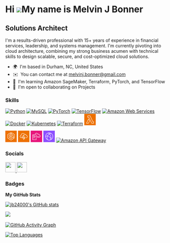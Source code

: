 Hi ![](https://user-images.githubusercontent.com/18350557/176309783-0785949b-9127-417c-8b55-ab5a4333674e.gif)My name is Melvin J Bonner
=======================================================================================================================================

Solutions Architect
-------------------

I'm a results-driven professional with 15+ years of experience in financial services, leadership, and systems management. I'm currently pivoting into cloud architecture, combining my strong business acumen with technical skills to design scalable, secure, and cost-optimized cloud solutions.

* 🌍  I'm based in Durham, NC, United States
* ✉️  You can contact me at [melvinj.bonner@gmail.com](mailto:melvinj.bonner@gmail.com)
* 🧠  I'm learning Amazon SageMaker, Terraform, PyTorch, and TensorFlow
* 🤝  I'm open to collaborating on Projects

### Skills

<p align="left">
  <a href="https://www.python.org/" target="_blank"><img src="https://raw.githubusercontent.com/danielcranney/readme-generator/main/public/icons/skills/python-colored.svg" width="36" height="36" alt="Python" /></a>
  <a href="https://www.mysql.com/" target="_blank"><img src="https://raw.githubusercontent.com/danielcranney/readme-generator/main/public/icons/skills/mysql-colored.svg" width="36" height="36" alt="MySQL" /></a>
  <a href="https://pytorch.org/" target="_blank"><img src="https://raw.githubusercontent.com/danielcranney/readme-generator/main/public/icons/skills/pytorch-colored.svg" width="36" height="36" alt="PyTorch" /></a>
  <a href="https://www.tensorflow.org/" target="_blank"><img src="https://raw.githubusercontent.com/danielcranney/readme-generator/main/public/icons/skills/tensorflow-colored.svg" width="36" height="36" alt="TensorFlow" /></a>
  <a href="https://aws.amazon.com/" target="_blank"><img src="https://raw.githubusercontent.com/danielcranney/readme-generator/main/public/icons/skills/aws-colored-dark.svg" width="36" height="36" alt="Amazon Web Services" /></a>
  <a href="https://www.docker.com/" target="_blank"><img src="https://raw.githubusercontent.com/danielcranney/readme-generator/main/public/icons/skills/docker-colored.svg" width="36" height="36" alt="Docker" /></a>
  <a href="https://kubernetes.io/" target="_blank"><img src="https://raw.githubusercontent.com/danielcranney/readme-generator/main/public/icons/skills/kubernetes-colored.svg" width="36" height="36" alt="Kubernetes" /></a>
  <a href="https://www.terraform.io/" target="_blank"><img src="https://cdn.jsdelivr.net/gh/simple-icons/simple-icons/icons/terraform.svg" width="36" height="36" alt="Terraform" /></a>
  <a href="https://aws.amazon.com/lambda/" target="_blank" rel="noreferrer"><img src="assets/icons/Lambda.png" width="36" height="36" alt="AWS Lambda" /></a>

<p align="left">
  <!-- existing icons... -->
  <a href="https://aws.amazon.com/eks/" target="_blank" rel="noreferrer"><img src="assets/icons/ElasticKubernetesService.png" alt="Amazon EKS" width="36" height="36" /></a>
  <a href="https://aws.amazon.com/elasticbeanstalk/" target="_blank" rel="noreferrer"><img src="assets/icons/ElasticBeanstalk.png" alt="AWS Elastic Beanstalk" width="36" height="36" /></a>
  <a href="https://aws.amazon.com/cloudformation/" target="_blank" rel="noreferrer"><img src="assets/icons/CloudFormation.png" alt="AWS CloudFormation" width="36" height="36" /></a>
  <a href="https://aws.amazon.com/cloudfront/" target="_blank" rel="noreferrer"><img src="assets/icons/CloudFront.png" alt="Amazon CloudFront" width="36" height="36" /></a>
  <a href="https://aws.amazon.com/api-gateway/" target="_blank" rel="noreferrer"><img src="assets/icons/api-gateway.png" alt="Amazon API Gateway" width="36" height="36" /></a>
</p>

### Socials

<p align="left"> <a href="https://www.github.com/jb24000" target="_blank" rel="noreferrer"> <picture> <source media="(prefers-color-scheme: dark)" srcset="https://raw.githubusercontent.com/danielcranney/readme-generator/main/public/icons/socials/github-dark.svg" /> <source media="(prefers-color-scheme: light)" srcset="https://raw.githubusercontent.com/danielcranney/readme-generator/main/public/icons/socials/github.svg" /> <img src="https://raw.githubusercontent.com/danielcranney/readme-generator/main/public/icons/socials/github.svg" width="32" height="32" /> </picture> </a> <a href="https://www.linkedin.com/in/melvin-j-bonner-b3a5768b/" target="_blank" rel="noreferrer"> <picture> <source media="(prefers-color-scheme: dark)" srcset="https://raw.githubusercontent.com/danielcranney/readme-generator/main/public/icons/socials/linkedin-dark.svg" /> <source media="(prefers-color-scheme: light)" srcset="https://raw.githubusercontent.com/danielcranney/readme-generator/main/public/icons/socials/linkedin.svg" /> <img src="https://raw.githubusercontent.com/danielcranney/readme-generator/main/public/icons/socials/linkedin.svg" width="32" height="32" /> </picture> </a></p>

### Badges

<b>My GitHub Stats</b>

<a href="http://www.github.com/jb24000"><img src="https://github-readme-stats.vercel.app/api?username=jb24000&show_icons=true&hide=&count_private=true&title_color=0891b2&text_color=ffffff&icon_color=0891b2&bg_color=1c1917&hide_border=true&show_icons=true" alt="jb24000's GitHub stats" /></a>

<a href="http://www.github.com/jb24000"><img src="https://github-readme-streak-stats.herokuapp.com/?user=jb24000&stroke=ffffff&background=1c1917&ring=0891b2&fire=0891b2&currStreakNum=ffffff&currStreakLabel=0891b2&sideNums=ffffff&sideLabels=ffffff&dates=ffffff&hide_border=true" /></a>

<a href="http://www.github.com/jb24000">
  <img src="https://github-readme-activity-graph.vercel.app/graph?username=jb24000&bg_color=1c1917&color=ffffff&line=0891b2&point=ffffff&area=true&hide_border=true&custom_title=GitHub%20Activity%20Graph" alt="GitHub Activity Graph" />
</a>

<a href="https://github.com/jb24000" align="left"><img src="https://github-readme-stats.vercel.app/api/top-langs/?username=jb24000&langs_count=10&title_color=0891b2&text_color=ffffff&icon_color=0891b2&bg_color=1c1917&hide_border=true&locale=en&custom_title=Top%20%Languages" alt="Top Languages" /></a>
